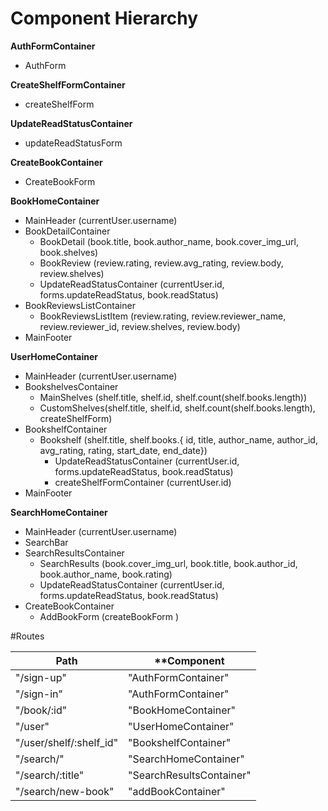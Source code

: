 # Component Hierarchy

**AuthFormContainer**
  - AuthForm

**CreateShelfFormContainer**
  - createShelfForm

**UpdateReadStatusContainer**
  - updateReadStatusForm

**CreateBookContainer**
  - CreateBookForm

**BookHomeContainer**
  - MainHeader (currentUser.username)
  - BookDetailContainer
    * BookDetail (book.title, book.author_name, book.cover_img_url, book.shelves)
    * BookReview (review.rating, review.avg_rating, review.body, review.shelves)
    * UpdateReadStatusContainer (currentUser.id, forms.updateReadStatus, book.readStatus)
  - BookReviewsListContainer
    * BookReviewsListItem (review.rating, review.reviewer_name, review.reviewer_id, review.shelves, review.body)
  - MainFooter

**UserHomeContainer**
  - MainHeader (currentUser.username)
  - BookshelvesContainer
    * MainShelves (shelf.title, shelf.id, shelf.count(shelf.books.length))
    * CustomShelves(shelf.title, shelf.id, shelf.count(shelf.books.length), createShelfForm)
  - BookshelfContainer
    * Bookshelf (shelf.title, shelf.books.{ id, title, author_name, author_id, avg_rating, rating, start_date, end_date})
      - UpdateReadStatusContainer (currentUser.id, forms.updateReadStatus, book.readStatus)
      - createShelfFormContainer (currentUser.id)
  - MainFooter

**SearchHomeContainer**
  - MainHeader (currentUser.username)
  - SearchBar
  - SearchResultsContainer
    * SearchResults (book.cover_img_url, book.title, book.author_id, book.author_name, book.rating)
    * UpdateReadStatusContainer (currentUser.id, forms.updateReadStatus, book.readStatus)
  - CreateBookContainer
    * AddBookForm (createBookForm )

#Routes

| **Path** | **Component |
| --- | --- |
| "/sign-up" | "AuthFormContainer" |
| "/sign-in" | "AuthFormContainer" |
| "/book/:id" | "BookHomeContainer" |
| "/user"    | "UserHomeContainer" |
| "/user/shelf/:shelf_id" | "BookshelfContainer" |
| "/search/" | "SearchHomeContainer" |
| "/search/:title" | "SearchResultsContainer" |
| "/search/new-book" | "addBookContainer" |
